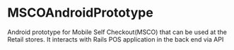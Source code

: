 # MSCOAndroidPrototype
Android prototype for Mobile Self Checkout(MSCO) that can be used at the Retail stores. It interacts with Rails POS application in the back end via API
